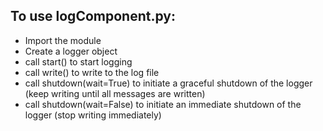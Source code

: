 ## To use logComponent.py:

- Import the module
- Create a logger object
- call start() to start logging
- call write() to write to the log file
- call shutdown(wait=True) to initiate a graceful shutdown of the logger (keep writing until all messages are written)
- call shutdown(wait=False) to initiate an immediate shutdown of the logger (stop writing immediately)